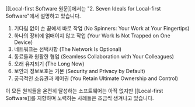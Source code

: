 [[Local-first Software 원문]]에서는 "2. Seven Ideals for Local-first Software"에서 설명하고 있습니다.

1. 기다림 없이 손 끝에서 바로 작업 (No Spinners: Your Work at Your Fingertips)
2. 하나의 장비에 얽매이지 않고 작업 (Your Work Is Not Trapped on One Device)
3. 네트워크는 선택사항 (The Network Is Optional)
4. 동료들과 원활한 협업 (Seamless Collaboration with Your Colleagues)
5. 오래 유지되기 (The Long Now)
6. 보안과 정보보호는 기본 (Security and Privacy by Default)
7. 궁극적인 소유권과 제어권 (You Retain Ultimate Ownership and Control)

이 모든 원칙들을 온전히 달성하는 소프트웨어는 아직 없지만
[[Local-first Software]]를 지향하며 노력하는 사례들은 조금씩 생겨나고 있습니다.
